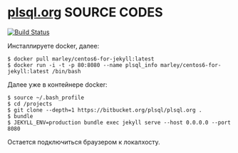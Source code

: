 # [plsql.org](https://plsql.org) SOURCE CODES

[![Build Status](https://travis-ci.org/plsql/plsql.org.svg?branch=gh-pages)](https://travis-ci.org/plsql/plsql.org)

Инсталлируете docker, далее:

    $ docker pull marley/centos6-for-jekyll:latest
    $ docker run -i -t -p 80:8080 --name plsql_info marley/centos6-for-jekyll:latest /bin/bash

Далее уже в контейнере docker:

    $ source ~/.bash_profile
    $ cd /projects
    $ git clone --depth=1 https://bitbucket.org/plsql/plsql.org .
    $ bundle
    $ JEKYLL_ENV=production bundle exec jekyll serve --host 0.0.0.0 --port 8080

Остается подключиться браузером к локалхосту.
